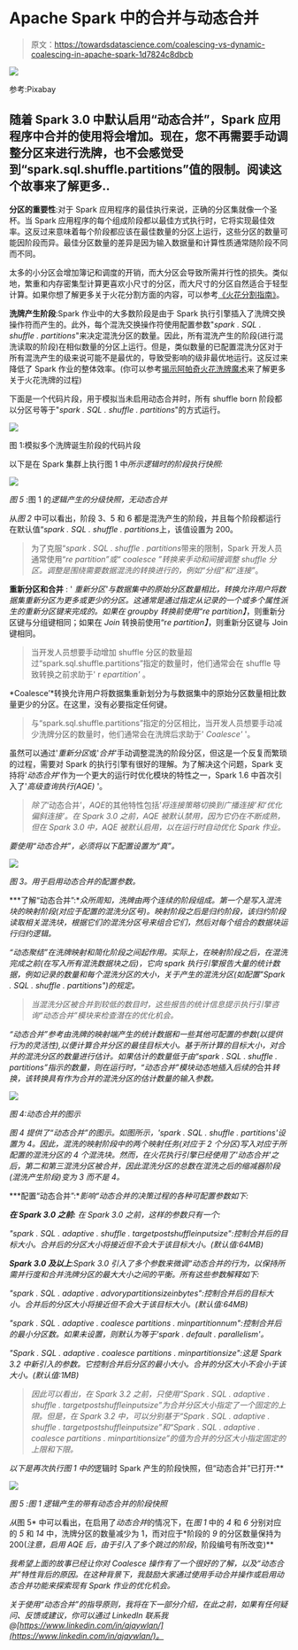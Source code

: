 # Apache Spark 中的合并与动态合并

> 原文：<https://towardsdatascience.com/coalescing-vs-dynamic-coalescing-in-apache-spark-1d7824c8dbcb>

![](img/9b13ab3969ca32d61069679b7cd83d9d.png)

参考:Pixabay

## 随着 Spark 3.0 中默认启用“动态合并”，Spark 应用程序中合并的使用将会增加。现在，您不再需要手动调整分区来进行洗牌，也不会感觉受到“spark.sql.shuffle.partitions”值的限制。阅读这个故事来了解更多..

**分区的重要性**:对于 Spark 应用程序的最佳执行来说，正确的分区集就像一个圣杯。当 Spark 应用程序的每个组成阶段都以最佳方式执行时，它将实现最佳效率。这反过来意味着每个阶段都应该在最佳数量的分区上运行，这些分区的数量可能因阶段而异。最佳分区数量的差异是因为输入数据量和计算性质通常随阶段不同而不同。

太多的小分区会增加簿记和调度的开销，而大分区会导致所需并行性的损失。类似地，繁重和内存密集型计算更喜欢小尺寸的分区，而大尺寸的分区自然适合于轻型计算。如果你想了解更多关于火花分割方面的内容，可以参考[《火花分割指南》](https://www.amazon.com/Guide-Spark-Partitioning-Explained-Depth-ebook/dp/B08KJCT3XN)。

**洗牌产生阶段**:Spark 作业中的大多数阶段是由于 Spark 执行引擎插入了洗牌交换操作符而产生的。此外，每个混洗交换操作符使用配置参数"*spark . SQL . shuffle . partitions*"来决定混洗分区的数量。因此，所有混洗产生的阶段(进行混洗读取的阶段)在相似数量的分区上运行。但是，类似数量的已配置混洗分区对于所有混洗产生的级来说可能不是最优的，导致受影响的级非最优地运行。这反过来降低了 Spark 作业的整体效率。(你可以参考[揭示阿帕奇火花洗牌魔术](https://medium.com/swlh/revealing-apache-spark-shuffling-magic-b2c304306142)来了解更多关于火花洗牌的过程)

下面是一个代码片段，用于模拟当未启用动态合并时，所有 shuffle born 阶段都以分区号等于"*spark . SQL . shuffle . partitions*"的方式运行。

![](img/6db873c286d03d3fcf2eb08da7a8879d.png)

图 1:模拟多个洗牌诞生阶段的代码片段

以下是在 Spark 集群上执行图 1 中*所示逻辑时的阶段执行快照:*

![](img/07529f5e96c965acdcb34c7df9c46bb2.png)

*图 5* :图 1 的*逻辑产生的分级快照，无动态合并*

从*图 2* 中可以看出，阶段 3、5 和 6 都是混洗产生的阶段，并且每个阶段都运行在默认值“*spark . SQL . shuffle . partitions*上，该值设置为 200。

> 为了克服“*spark . SQL . shuffle . partitions*带来的限制，Spark 开发人员通常使用“*re partition”*或“ *coalesce* ”转换来手动和间接调整 shuffle 分区。调整是围绕需要数据混洗的转换进行的，例如“分组”和“连接*”*。

**重新分区和合并** : ' *重新分区'*与数据集中的原始分区数量相比，转换允许用户将数据集重新分区为更多或更少的分区。这通常是通过指定从记录的一个或多个属性派生的重新分区键来完成的。如果在 *groupby* 转换前使用“r*e partition】*，则重新分区键与分组键相同；如果在 *Join* 转换前使用“r*e partition】*，则重新分区键与 Join 键相同。

> 当开发人员想要手动增加 shuffle 分区的数量超过“spark.sql.shuffle.partitions”指定的数量时，他们通常会在 shuffle 导致转换之前求助于' r *epartition'* 。

*Coalesce’*转换允许用户将数据集重新划分为与数据集中的原始分区数量相比数量更少的分区。在这里，没有必要指定任何键。

> 与“spark.sql.shuffle.partitions”指定的分区相比，当开发人员想要手动减少洗牌分区的数量时，他们通常会在洗牌后求助于' *Coalesce'* '。

虽然可以通过'*重新分区*或'*合并*'手动调整混洗的阶段分区，但这是一个反复而繁琐的过程，需要对 Spark 的执行引擎有很好的理解。为了解决这个问题，Spark 支持将'*动态合并*'作为一个更大的运行时优化模块的特性之一，Spark 1.6 中首次引入了'*高级查询执行(AQE)* '。

> *除了*‘动态合并’，*AQE*的其他特性包括’*将连接策略切换到广播连接’和‘优化偏斜连接’。在 Spark 3.0 之前，AQE 被默认禁用，因为它仍在不断成熟，但在 Spark 3.0 中，AQE 被默认启用，以在运行时自动优化 Spark 作业。*

*要使用“动态合并”，必须将以下配置设置为“*真*”。*

*![](img/88aaf266066928f0228bcd46bab71ace.png)*

*图 3。用于启用动态合并的配置参数。*

***了解“动态合并”:**众所周知，洗牌由两个连续的阶段组成。第一个是写入混洗块的映射阶段(对应于配置的混洗分区号)。映射阶段之后是归约阶段，该归约阶段读取相关混洗块，根据它们的混洗分区号来组合它们，然后对每个组合的数据块运行归约逻辑。*

*“动态聚结”在洗牌映射和简化阶段之间起作用。实际上，在映射阶段之后，在混洗完成之前(在写入所有混洗数据块之后)，它向 spark 执行引擎报告大量的统计数据，例如记录的数量和每个混洗分区的大小，关于产生的混洗分区(如配置"*Spark . SQL . shuffle . partitions*")的规定。*

> *当混洗分区被合并到较低的数目时，这些报告的统计信息提示执行引擎咨询“动态合并”模块来检查潜在的优化机会。*

*“动态合并”参考由洗牌的映射端产生的统计数据和一些其他可配置的参数(以提供行为的灵活性),以便计算合并分区的最佳目标大小。基于所计算的目标大小，对合并的混洗分区的数量进行估计。如果估计的数量低于由“*spark . SQL . shuffle . partitions*”指示的数量，则在运行时，“*动态合并*”模块动态地插入后续的*合并*转换，该转换具有作为合并的混洗分区的估计数量的输入参数。*

*![](img/a2b96c9913665586cd7b61ffa3339e75.png)*

*图 4:动态合并的图示*

**图 4* 提供了“*动态合并*”的图示。如图所示，'*spark . SQL . shuffle . partitions*'设置为 4。因此，混洗的映射阶段中的两个映射任务(对应于 2 个分区)写入对应于所配置的混洗分区的 4 个混洗块。然而，在火花执行引擎已经使用了'*动态合并*'之后，第二和第三混洗分区被合并，因此混洗分区的总数在混洗之后的缩减器阶段(混洗产生阶段)变为 3 而不是 4。*

***配置“动态合并”:**影响“*动态合并*的决策过程的各种可配置参数如下:*

***在 Spark 3.0 之前:** 在 Spark 3.0 之前，这样的参数只有一个:*

*"*spark . SQL . adaptive . shuffle . targetpostshuffleinputsize*":控制合并后的目标大小。合并后的分区大小将接近但不会大于该目标大小。(默认值:64MB)*

****Spark 3.0 及以上***:Spark 3.0 引入了多个参数来微调“*动态合并*的行为，以保持所需并行度和合并洗牌分区的最大大小之间的平衡。所有这些参数解释如下:*

*"*spark . SQL . adaptive . advorypartitionsizeinbytes*":控制合并后的目标大小。合并后的分区大小将接近但不会大于该目标大小。(默认值:64MB)*

*"*spark . SQL . adaptive . coalesce partitions . minpartitionnum*":控制合并后的最小分区数。如果未设置，则默认为等于'*spark . default . parallelism*'。*

*"*Spark . SQL . adaptive . coalesce partitions . minpartitionsize*":这是 Spark 3.2 中新引入的参数。它控制合并后分区的最小大小。合并的分区大小不会小于该大小。(默认值:1MB)*

> *因此可以看出，在 Spark 3.2 之前，只使用“Spark . SQL . adaptive . shuffle . targetpostshuffleinputsize”为合并分区大小指定了一个固定的上限。但是，在 Spark 3.2 中，可以分别基于“Spark . SQL . adaptive . shuffle . targetpostshuffleinputsize”和“Spark . SQL . adaptive . coalesce partitions . minpartitionsize”的值为合并的分区大小指定固定的上限和下限。*

*以下是再次执行图 1 中的*逻辑时 Spark 产生的阶段快照，但“动态合并”已打开:**

*![](img/ea6ae8b5ecb8da211c322e91e99ced2c.png)*

**图 5* :图 1 逻辑产生的带有动态合并的阶段快照*

*从*图 5* 中可以看出，在启用了*动态合并*的情况下，在*图 1* 中的 *4* 和 *6* 分别对应的 *5* 和 *14* 中，洗牌分区的数量减少为 1，而对应于*阶段的 *9* 的分区数量保持为 200(*注意，启用 AQE 后，由于引入了多个跳过的阶段*，阶段编号有所改变)**

*我希望上面的故事已经让你对 Coalesce 操作有了一个很好的了解，以及“动态合并”特性背后的原因。在这种背景下，我鼓励大家通过使用手动合并操作或启用动态合并功能来探索现有 Spark 作业的优化机会。*

*关于使用“动态合并”的指导原则，我将在下一部分介绍，在此之前，如果有任何疑问、反馈或建议，你可以通过 LinkedIn 联系我@[https://www.linkedin.com/in/ajaywlan/](https://www.linkedin.com/in/ajaywlan/)。*